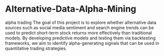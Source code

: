 # Alternative-Data-Alpha-Mining
alpha trading
The goal of this project is to explore whether alternative data sources such as social media sentiment and search engine trends can be used to predict short-term stock returns more effectively than traditional models. By developing predictive models and testing them via backtesting frameworks, we aim to identify alpha-generating signals that can be used in quantitative trading strategies.
